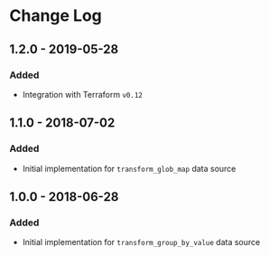 # Change Log

## 1.2.0 - 2019-05-28

### Added

- Integration with Terraform `v0.12`

## 1.1.0 - 2018-07-02

### Added

- Initial implementation for `transform_glob_map` data source


## 1.0.0 - 2018-06-28

### Added

- Initial implementation for `transform_group_by_value` data source
